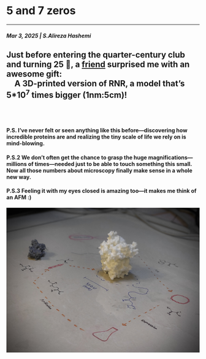 # 5 and 7 zeros
---
##### Mar 3, 2025 | S.Alireza Hashemi



<h2>Just before entering the quarter-century club and turning 25 🥳, a <a href="http://micrograph.studio/">friend</a> surprised me with an awesome gift: 
<br>
&emsp;A 3D-printed version of RNR, a model that’s 5*10<sup>7</sup> times bigger (1nm:5cm)! </h2>

<br>
<br>


#### P.S. I’ve never felt or seen anything like this before—discovering how incredible proteins are and realizing the tiny scale of life we rely on is mind-blowing.

#### P.S.2 We don’t often get the chance to grasp the huge magnifications—millions of times—needed just to be able to touch something this small. Now all those numbers about microscopy finally make sense in a whole new way. 
#### P.S.3  Feeling it with my eyes closed is amazing too—it makes me think of an AFM :)


![3D-RNR](./3D-RNR.jpg)

